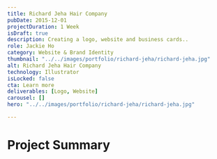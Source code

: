 ```yaml
---
title: Richard Jeha Hair Company
pubDate: 2015-12-01
projectDuration: 1 Week
isDraft: true
description: Creating a logo, website and business cards..
role: Jackie Ho
category: Website & Brand Identity
thumbnail: "../../images/portfolio/richard-jeha/richard-jeha.jpg"
alt: Richard Jeha Hair Company
technology: Illustrator
isLocked: false
cta: Learn more
deliverables: [Logo, Website]
carousel: []
hero: "../../images/portfolio/richard-jeha/richard-jeha.jpg"

---
```

# Project Summary












